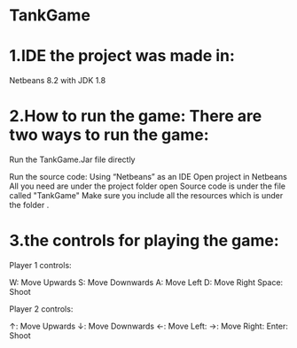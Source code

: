 # TankGame

# 1.IDE the project was made in:

Netbeans 8.2 with JDK 1.8

# 2.How to run the game: There are two ways to run the game:

Run the TankGame.Jar file directly 

Run the source code: Using “Netbeans” as an IDE Open project in Netbeans All you need are under the project folder open Source code is under the file called "TankGame" Make sure you include all the resources which is under the folder .

# 3.the controls for playing the game:

Player 1 controls:

W:  Move Upwards
S:  Move Downwards
A:  Move Left
D:  Move Right
Space:  Shoot

Player 2 controls:

↑:  Move Upwards
↓:  Move Downwards
←:  Move Left:
→:  Move Right: 
Enter:  Shoot
